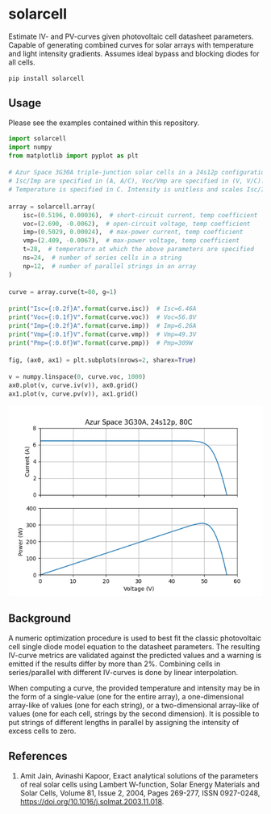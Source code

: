 # solarcell
Estimate IV- and PV-curves given photovoltaic cell datasheet parameters. Capable of generating combined curves for solar arrays with temperature and light intensity gradients. Assumes ideal bypass and blocking diodes for all cells.

`pip install solarcell`

## Usage

Please see the examples contained within this repository.

```python
import solarcell
import numpy
from matplotlib import pyplot as plt

# Azur Space 3G30A triple-junction solar cells in a 24s12p configuration.
# Isc/Imp are specified in (A, A/C), Voc/Vmp are specified in (V, V/C).
# Temperature is specified in C. Intensity is unitless and scales Isc/Imp.

array = solarcell.array(
    isc=(0.5196, 0.00036),  # short-circuit current, temp coefficient
    voc=(2.690, -0.0062),  # open-circuit voltage, temp coefficient
    imp=(0.5029, 0.00024),  # max-power current, temp coefficient
    vmp=(2.409, -0.0067),  # max-power voltage, temp coefficient
    t=28,  # temperature at which the above parameters are specified
    ns=24,  # number of series cells in a string
    np=12,  # number of parallel strings in an array
)

curve = array.curve(t=80, g=1)

print("Isc={:0.2f}A".format(curve.isc))  # Isc=6.46A
print("Voc={:0.1f}V".format(curve.voc))  # Voc=56.8V
print("Imp={:0.2f}A".format(curve.imp))  # Imp=6.26A
print("Vmp={:0.1f}V".format(curve.vmp))  # Vmp=49.3V
print("Pmp={:0.0f}W".format(curve.pmp))  # Pmp=309W

fig, (ax0, ax1) = plt.subplots(nrows=2, sharex=True)

v = numpy.linspace(0, curve.voc, 1000)
ax0.plot(v, curve.iv(v)), ax0.grid()
ax1.plot(v, curve.pv(v)), ax1.grid()
```

![solarcell example](https://raw.githubusercontent.com/amosborne/solarcell/main/examples/readme.png)

## Background

A numeric optimization procedure is used to best fit the classic photovoltaic cell single diode model equation to the datasheet parameters. The resulting IV-curve metrics are validated against the predicted values and a warning is emitted if the results differ by more than 2%. Combining cells in series/parallel with different IV-curves is done by linear interpolation.

When computing a curve, the provided temperature and intensity may be in the form of a single-value (one for the entire array), a one-dimensional array-like of values (one for each string), or a two-dimensional array-like of values (one for each cell, strings by the second dimension). It is possible to put strings of different lengths in parallel by assigning the intensity of excess cells to zero.

## References

1. Amit Jain, Avinashi Kapoor, Exact analytical solutions of the parameters of real solar cells using Lambert W-function, Solar Energy Materials and Solar Cells, Volume 81, Issue 2, 2004, Pages 269-277, ISSN 0927-0248, https://doi.org/10.1016/j.solmat.2003.11.018.
